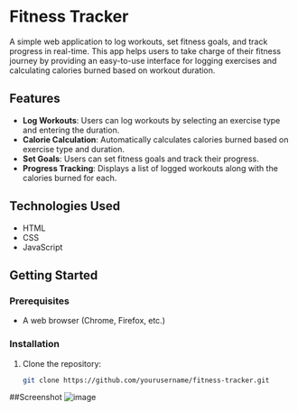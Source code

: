 # Fitness Tracker

A simple web application to log workouts, set fitness goals, and track progress in real-time. This app helps users to take charge of their fitness journey by providing an easy-to-use interface for logging exercises and calculating calories burned based on workout duration.

## Features

- **Log Workouts**: Users can log workouts by selecting an exercise type and entering the duration.
- **Calorie Calculation**: Automatically calculates calories burned based on exercise type and duration.
- **Set Goals**: Users can set fitness goals and track their progress.
- **Progress Tracking**: Displays a list of logged workouts along with the calories burned for each.

## Technologies Used

- HTML
- CSS
- JavaScript

## Getting Started

### Prerequisites

- A web browser (Chrome, Firefox, etc.)

### Installation

1. Clone the repository:
   ```bash
   git clone https://github.com/yourusername/fitness-tracker.git
   
##Screenshot
![image](https://github.com/user-attachments/assets/f9f5c399-ffd6-4163-802a-983c4b63145a)
